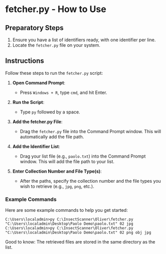 # fetcher.py - How to Use

## Preparatory Steps
1. Ensure you have a list of identifiers ready, with one identifier per line.
2. Locate the `fetcher.py` file on your system.

## Instructions
Follow these steps to run the `fetcher.py` script:

1. **Open Command Prompt**:
   - Press `Windows + R`, type `cmd`, and hit Enter.

2. **Run the Script**:
   - Type `py` followed by a space.

3. **Add the fetcher.py File**:
   - Drag the `fetcher.py` file into the Command Prompt window. This will automatically add the file path.

4. **Add the Identifier List**:
   - Drag your list file (e.g., `paolo.txt`) into the Command Prompt window. This will add the file path to your list.

5. **Enter Collection Number and File Type(s)**:
   - After the paths, specify the collection number and the file types you wish to retrieve (e.g., `jpg`, `png`, etc.).

### Example Commands
Here are some example commands to help you get started:

```plaintext
C:\Users\localadmin>py C:\InsectScanner\Oliver\fetcher.py "C:\Users\localadmin\Desktop\Paolo Demo\paolo.txt" 02 jpg
C:\Users\localadmin>py C:\InsectScanner\Oliver\fetcher.py "C:\Users\localadmin\Desktop\Paolo Demo\paolo.txt" 02 png obj jpg
```

Good to know:
The retrieved files are stored in the same directory as the list.